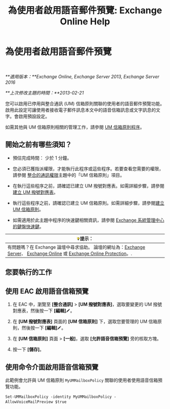 ﻿---
title: '為使用者啟用語音郵件預覽: Exchange Online Help'
TOCTitle: 為使用者啟用語音郵件預覽
ms:assetid: 206a5d2b-27c9-4e9b-a29a-6ddffaa07109
ms:mtpsurl: https://technet.microsoft.com/zh-tw/library/JJ673514(v=EXCHG.150)
ms:contentKeyID: 51409164
ms.date: 05/23/2018
mtps_version: v=EXCHG.150
ms.translationtype: MT
---

# 為使用者啟用語音郵件預覽

 

_**適用版本：**Exchange Online, Exchange Server 2013, Exchange Server 2016_

_**上次修改主題的時間：**2013-02-21_

您可以啟用已停用與整合通訊 (UM) 信箱原則關聯的使用者的語音郵件預覽功能。啟用此設定可讓使用者接收電子郵件訊息本文中的語音信箱訊息或文字訊息的文字。會啟用預設設定。

如需其他與 UM 信箱原則相關的管理工作，請參閱 [UM 信箱原則程序](um-mailbox-policy-procedures-exchange-2013-help.md)。

## 開始之前有哪些須知？

  - 預估完成時間： 少於 1 分鐘。

  - 您必須已獲指派權限，才能執行此程序或這些程序。若要查看您需要的權限，請參閱 [整合的通訊權限](unified-messaging-permissions-exchange-2013-help.md)主題中的「UM 信箱原則」項目。

  - 在執行這些程序之前，請確認已建立 UM 撥號對應表。如需詳細步驟，請參閱[建立 UM 撥號對應表](create-a-um-dial-plan-exchange-2013-help.md)。

  - 執行這些程序之前，請確認已建立 UM 信箱原則。如需詳細步驟，請參閱[建立 UM 信箱原則](create-a-um-mailbox-policy-exchange-2013-help.md)。

  - 如需適用於此主題中程序的快速鍵相關資訊，請參閱 [Exchange 系統管理中心的鍵盤快速鍵](keyboard-shortcuts-in-the-exchange-admin-center-exchange-online-protection-help.md)。

<table>
<thead>
<tr class="header">
<th><img src="images/Bb124558.tip(EXCHG.150).gif" title="提示" alt="提示" />提示：</th>
</tr>
</thead>
<tbody>
<tr class="odd">
<td>有問題嗎？在 Exchange 論壇中尋求協助。 論壇的網址為：<a href="https://go.microsoft.com/fwlink/p/?linkid=60612">Exchange Server</a>、 <a href="https://go.microsoft.com/fwlink/p/?linkid=267542">Exchange Online</a> 或 <a href="https://go.microsoft.com/fwlink/p/?linkid=285351">Exchange Online Protection</a>。.</td>
</tr>
</tbody>
</table>


## 您要執行的工作

## 使用 EAC 啟用語音信箱預覽

1.  在 EAC 中，瀏覽至 **\[整合通訊\]** \> **\[UM 撥號對應表\]**，選取要變更的 UM 撥號對應表，然後按一下 **\[編輯\]**![編輯圖示](images/JJ218640.6f53ccb2-1f13-4c02-bea0-30690e6ea71d(EXCHG.150).gif "編輯圖示")。

2.  在 **\[UM 撥號對應表\]** 頁面的 **\[UM 信箱原則\]** 下，選取您要管理的 UM 信箱原則，然後按一下 **\[編輯\]**![編輯圖示](images/JJ218640.6f53ccb2-1f13-4c02-bea0-30690e6ea71d(EXCHG.150).gif "編輯圖示")。

3.  在 **\[UM 信箱原則\]** 頁面 \> **\[一般\]**，選取 **\[允許語音信箱預覽\]** 旁的核取方塊。

4.  按一下 **\[儲存\]**。

## 使用命令介面啟用語音信箱預覽

此範例會允許與 UM 信箱原則 `MyUMMailboxPolicy` 關聯的使用者使用語音信箱預覽功能。

    Set-UMMailboxPolicy -identity MyUMMailboxPolicy - AllowVoiceMailPreview $true

